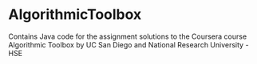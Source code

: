 # AlgorithmicToolbox
Contains Java code for the assignment solutions to the Coursera course Algorithmic Toolbox by UC San Diego and National Research University - HSE
